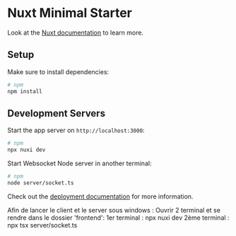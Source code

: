 # Nuxt Minimal Starter

Look at the [Nuxt documentation](https://nuxt.com/docs/getting-started/introduction) to learn more.

## Setup

Make sure to install dependencies:

```bash
# npm
npm install
```

## Development Servers

Start the app server on `http://localhost:3000`:

```bash
# npm
npx nuxi dev
```

Start Websocket Node server in another terminal:

```bash
# npm
node server/socket.ts 
```



Check out the [deployment documentation](https://nuxt.com/docs/getting-started/deployment) for more information.

Afin de lancer le client et le server sous windows : Ouvrir 2 terminal et se rendre dans le dossier 'frontend':
1er terminal : npx nuxi dev
2ème terminal : npx tsx server/socket.ts
